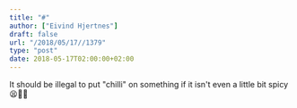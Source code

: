```yaml
---
title: "#"
author: ["Eivind Hjertnes"]
draft: false
url: "/2018/05/17//1379"
type: "post"
date: 2018-05-17T02:00:00+02:00
---
```


It should be illegal to put "chilli" on something if it isn't even a
little bit spicy 😫😤🙄
